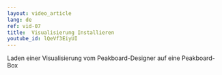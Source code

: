 ```yaml
---
layout: video_article
lang: de
ref: vid-07
title:  Visualisierung Installieren
youtube_id: lQeVf3EiyUI
---
```


Laden einer Visualisierung vom Peakboard-Designer auf eine Peakboard-Box

